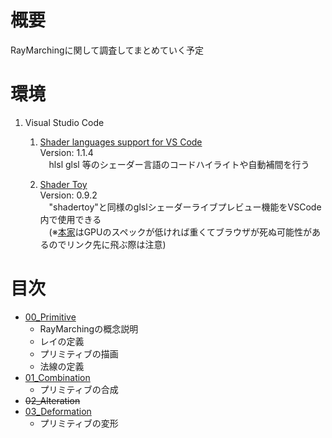 
<!---この項目の概要--->
# 概要

RayMarchingに関して調査してまとめていく予定

<!---環境設定に関する説明--->

# 環境

1. Visual Studio Code  
    1. [Shader languages support for VS Code](https://marketplace.visualstudio.com/items?itemName=slevesque.shader)  
        Version: 1.1.4  
        　hlsl glsl 等のシェーダー言語のコードハイライトや自動補間を行う  

    1. [Shader Toy](https://marketplace.visualstudio.com/items?itemName=stevensona.shader-toy)  
        Version: 0.9.2  
        　"shadertoy"と同様のglslシェーダーライブプレビュー機能をVSCode内で使用できる  
        　(※[本家](https://www.shadertoy.com)はGPUのスペックが低ければ重くてブラウザが死ぬ可能性があるのでリンク先に飛ぶ際は注意)  

<!---目次--->

# 目次  

* [00_Primitive](00_Primitive/README.md)  
  * RayMarchingの概念説明
  * レイの定義  
  * プリミティブの描画  
  * 法線の定義  
* [01_Combination](01_Combination/README.md)  
  * プリミティブの合成  
* ~~02_Alteration~~
* [03_Deformation](03_Deformation/README.md)  
  * プリミティブの変形
